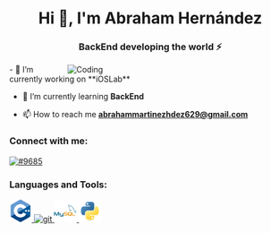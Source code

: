<!-- ![MasterHead]()-->

<h1 align="center">Hi 👋, I'm Abraham Hernández</h1>
<h3 align="center">BackEnd developing the world ⚡</h3>

<img align="right" alt="Coding" width="400" src="https://i.pinimg.com/736x/24/68/a1/2468a19e048308eabf19eabc4a2ce7a7.jpg">
- 🔭 I’m currently working on **iOSLab**

- 🌱 I’m currently learning **BackEnd**

- 📫 How to reach me **abrahammartinezhdez629@gmail.com**

<h3 align="left">Connect with me:</h3>
<p align="left">
<a href="https://discord.gg/#9685" target="blank"><img align="center" src="https://raw.githubusercontent.com/rahuldkjain/github-profile-readme-generator/master/src/images/icons/Social/discord.svg" alt="#9685" height="30" width="40" /></a>
</p>

<h3 align="left">Languages and Tools:</h3>
<p align="left"> <a href="https://www.w3schools.com/cpp/" target="_blank" rel="noreferrer"> <img src="https://raw.githubusercontent.com/devicons/devicon/master/icons/cplusplus/cplusplus-original.svg" alt="cplusplus" width="40" height="40"/> </a> <a href="https://git-scm.com/" target="_blank" rel="noreferrer"> <img src="https://www.vectorlogo.zone/logos/git-scm/git-scm-icon.svg" alt="git" width="40" height="40"/> </a> <a href="https://www.mysql.com/" target="_blank" rel="noreferrer"> <img src="https://raw.githubusercontent.com/devicons/devicon/master/icons/mysql/mysql-original-wordmark.svg" alt="mysql" width="40" height="40"/> </a> <a href="https://www.python.org" target="_blank" rel="noreferrer"> <img src="https://raw.githubusercontent.com/devicons/devicon/master/icons/python/python-original.svg" alt="python" width="40" height="40"/> </a> </p>
